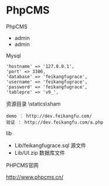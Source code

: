 # PhpCMS
PhpCMS
 - admin
 - admin

Mysql

	'hostname' => '127.0.0.1',
	'port' => 3306,
	'database' => 'feikangfugrace',
	'username' => 'feikangfugrace',
	'password' => 'feikangfugrace',
	'tablepre' => 'v9_',

资源目录 \statics\sham


    demo ： http://dev.feikangfu.com/
    验证 ： http://dev.feikangfu.com/a.php

lib
 - Lib/feikangfugrace.sql       源文件
 - Lib/UI.zip                   数据库文件

PHPCMS官网

http://www.phpcms.cn/